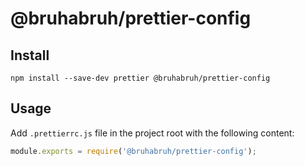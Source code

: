 # @bruhabruh/prettier-config

## Install

```
npm install --save-dev prettier @bruhabruh/prettier-config
```

## Usage

Add `.prettierrc.js` file in the project root with the following content:

```js
module.exports = require('@bruhabruh/prettier-config');
```
